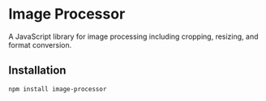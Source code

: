 # Image Processor

A JavaScript library for image processing including cropping, resizing, and format conversion.

## Installation

```bash
npm install image-processor
